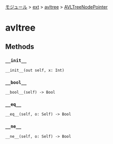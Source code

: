 [モジュール](../../index.md) > [ext](../index.md) > [avltree](./index.md) > [AVLTreeNodePointer]()

# avltree

## Methods

### `__init__`

```
__init__(out self, x: Int)
```

### `__bool__`

```
__bool__(self) -> Bool
```

### `__eq__`

```
__eq__(self, o: Self) -> Bool
```

### `__ne__`

```
__ne__(self, o: Self) -> Bool
```
